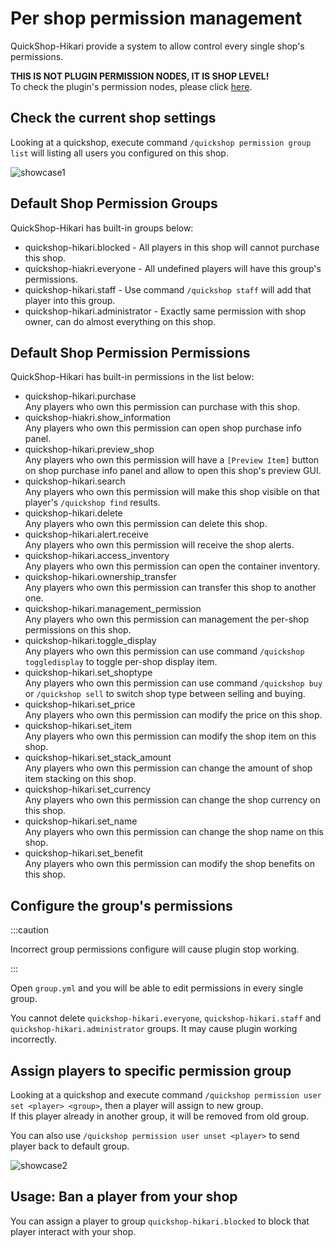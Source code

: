 # Per shop permission management

QuickShop-Hikari provide a system to allow control every single shop's permissions.

**THIS IS NOT PLUGIN PERMISSION NODES, IT IS SHOP LEVEL!**  
To check the plugin's permission nodes, please click [here](../../setup/permissions.md).

## Check the current shop settings

Looking at a quickshop, execute command `/quickshop permission group list` will listing all users you configured on this shop.

![showcase1](img/per-shop-permission-management-group-list-demo.png)

## Default Shop Permission Groups

QuickShop-Hikari has built-in groups below:

* quickshop-hikari.blocked - All players in this shop will cannot purchase this shop.
* quickshop-hiakri.everyone - All undefined players will have this group's permissions.
* quickshop-hikari.staff - Use command `/quickshop staff` will add that player into this group.
* quickshop-hikari.administrator - Exactly same permission with shop owner, can do almost everything on this shop.

## Default Shop Permission Permissions

QuickShop-Hikari has built-in permissions in the list below:

* quickshop-hikari.purchase  
  Any players who own this permission can purchase with this shop.
* quickshop-hiakri.show_information  
  Any players who own this permission can open shop purchase info panel.
* quickshop-hikari.preview_shop  
  Any players who own this permission will have a `[Preview Item]` button on shop purchase info panel and allow to open this shop's preview GUI.
* quickshop-hikari.search  
  Any players who own this permission will make this shop visible on that player's `/quickshop find` results.
* quickshop-hikari.delete  
  Any players who own this permission can delete this shop.
* quickshop-hikari.alert.receive  
  Any players who own this permission will receive the shop alerts.
* quickshop-hikari.access_inventory  
  Any players who own this permission can open the container inventory.
* quickshop-hikari.ownership_transfer  
  Any players who own this permission can transfer this shop to another one.
* quickshop-hikari.management_permission  
  Any players who own this permission can management the per-shop permissions on this shop.
* quickshop-hikari.toggle_display  
  Any players who own this permission can use command `/quickshop toggledisplay` to toggle per-shop display item.
* quickshop-hikari.set_shoptype  
  Any players who own this permission can use command `/quickshop buy` or `/quickshop sell` to switch shop type between selling and buying.
* quickshop-hikari.set_price  
  Any players who own this permission can modify the price on this shop.
* quickshop-hikari.set_item  
  Any players who own this permission can modify the shop item on this shop.
* quickshop-hikari.set_stack_amount  
  Any players who own this permission can change the amount of shop item stacking on this shop.
* quickshop-hikari.set_currency  
  Any players who own this permission can change the shop currency on this shop.
* quickshop-hikari.set_name  
  Any players who own this permission can change the shop name on this shop.
* quickshop-hikari.set_benefit  
  Any players who own this permission can modify the shop benefits on this shop.

## Configure the group's permissions

:::caution

Incorrect group permissions configure will cause plugin stop working.

:::

Open `group.yml` and you will be able to edit permissions in every single group.

You cannot delete `quickshop-hikari.everyone`, `quickshop-hikari.staff` and `quickshop-hikari.administrator` groups. It may cause plugin working incorrectly.

## Assign players to specific permission group

Looking at a quickshop and execute command `/quickshop permission user set <player> <group>`, then a player will assign to new group.  
If this player already in another group, it will be removed from old group.

You can also use `/quickshop permission user unset <player>` to send player back to default group.

![showcase2](img/per-shop-permission-management-group-list-demo2.png)

## Usage: Ban a player from your shop

You can assign a player to group `quickshop-hikari.blocked` to block that player interact with your shop.